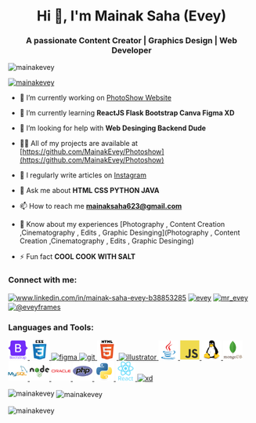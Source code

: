 <h1 align="center">Hi 👋, I'm Mainak Saha (Evey)</h1>
<h3 align="center">A passionate Content Creator | Graphics Design | Web Developer</h3>

<p align="left"> <img src="https://komarev.com/ghpvc/?username=mainakevey&label=Profile%20views&color=0e75b6&style=flat" alt="mainakevey" /> </p>

<p align="left"> <a href="https://github.com/ryo-ma/github-profile-trophy"><img src="https://github-profile-trophy.vercel.app/?username=mainakevey" alt="mainakevey" /></a> </p>

- 🔭 I’m currently working on [PhotoShow Website](http://127.0.0.1:5500/index.html)

- 🌱 I’m currently learning **ReactJS Flask Bootstrap Canva Figma XD**

- 🤝 I’m looking for help with **Web Desinging Backend Dude**

- 👨‍💻 All of my projects are available at [https://github.com/MainakEvey/Photoshow](https://github.com/MainakEvey/Photoshow)

- 📝 I regularly write articles on [Instagram](Instagram)

- 💬 Ask me about **HTML CSS PYTHON JAVA**

- 📫 How to reach me **mainaksaha623@gmail.com**

- 📄 Know about my experiences [Photography , Content Creation ,Cinematography , Edits , Graphic Desinging](Photography , Content Creation ,Cinematography , Edits , Graphic Desinging)

- ⚡ Fun fact **COOL COOK WITH SALT**

<h3 align="left">Connect with me:</h3>
<p align="left">
<a href="https://linkedin.com/in/www.linkedin.com/in/mainak-saha-evey-b38853285" target="blank"><img align="center" src="https://raw.githubusercontent.com/rahuldkjain/github-profile-readme-generator/master/src/images/icons/Social/linked-in-alt.svg" alt="www.linkedin.com/in/mainak-saha-evey-b38853285" height="30" width="40" /></a>
<a href="https://fb.com/evey" target="blank"><img align="center" src="https://raw.githubusercontent.com/rahuldkjain/github-profile-readme-generator/master/src/images/icons/Social/facebook.svg" alt="evey" height="30" width="40" /></a>
<a href="https://instagram.com/mr_evey" target="blank"><img align="center" src="https://raw.githubusercontent.com/rahuldkjain/github-profile-readme-generator/master/src/images/icons/Social/instagram.svg" alt="mr_evey" height="30" width="40" /></a>
<a href="https://www.youtube.com/c/@eveyframes" target="blank"><img align="center" src="https://raw.githubusercontent.com/rahuldkjain/github-profile-readme-generator/master/src/images/icons/Social/youtube.svg" alt="@eveyframes" height="30" width="40" /></a>
</p>

<h3 align="left">Languages and Tools:</h3>
<p align="left"> <a href="https://getbootstrap.com" target="_blank" rel="noreferrer"> <img src="https://raw.githubusercontent.com/devicons/devicon/master/icons/bootstrap/bootstrap-plain-wordmark.svg" alt="bootstrap" width="40" height="40"/> </a> <a href="https://www.w3schools.com/css/" target="_blank" rel="noreferrer"> <img src="https://raw.githubusercontent.com/devicons/devicon/master/icons/css3/css3-original-wordmark.svg" alt="css3" width="40" height="40"/> </a> <a href="https://www.figma.com/" target="_blank" rel="noreferrer"> <img src="https://www.vectorlogo.zone/logos/figma/figma-icon.svg" alt="figma" width="40" height="40"/> </a> <a href="https://git-scm.com/" target="_blank" rel="noreferrer"> <img src="https://www.vectorlogo.zone/logos/git-scm/git-scm-icon.svg" alt="git" width="40" height="40"/> </a> <a href="https://www.w3.org/html/" target="_blank" rel="noreferrer"> <img src="https://raw.githubusercontent.com/devicons/devicon/master/icons/html5/html5-original-wordmark.svg" alt="html5" width="40" height="40"/> </a> <a href="https://www.adobe.com/in/products/illustrator.html" target="_blank" rel="noreferrer"> <img src="https://www.vectorlogo.zone/logos/adobe_illustrator/adobe_illustrator-icon.svg" alt="illustrator" width="40" height="40"/> </a> <a href="https://www.java.com" target="_blank" rel="noreferrer"> <img src="https://raw.githubusercontent.com/devicons/devicon/master/icons/java/java-original.svg" alt="java" width="40" height="40"/> </a> <a href="https://developer.mozilla.org/en-US/docs/Web/JavaScript" target="_blank" rel="noreferrer"> <img src="https://raw.githubusercontent.com/devicons/devicon/master/icons/javascript/javascript-original.svg" alt="javascript" width="40" height="40"/> </a> <a href="https://www.linux.org/" target="_blank" rel="noreferrer"> <img src="https://raw.githubusercontent.com/devicons/devicon/master/icons/linux/linux-original.svg" alt="linux" width="40" height="40"/> </a> <a href="https://www.mongodb.com/" target="_blank" rel="noreferrer"> <img src="https://raw.githubusercontent.com/devicons/devicon/master/icons/mongodb/mongodb-original-wordmark.svg" alt="mongodb" width="40" height="40"/> </a> <a href="https://www.mysql.com/" target="_blank" rel="noreferrer"> <img src="https://raw.githubusercontent.com/devicons/devicon/master/icons/mysql/mysql-original-wordmark.svg" alt="mysql" width="40" height="40"/> </a> <a href="https://nodejs.org" target="_blank" rel="noreferrer"> <img src="https://raw.githubusercontent.com/devicons/devicon/master/icons/nodejs/nodejs-original-wordmark.svg" alt="nodejs" width="40" height="40"/> </a> <a href="https://www.oracle.com/" target="_blank" rel="noreferrer"> <img src="https://raw.githubusercontent.com/devicons/devicon/master/icons/oracle/oracle-original.svg" alt="oracle" width="40" height="40"/> </a> <a href="https://www.php.net" target="_blank" rel="noreferrer"> <img src="https://raw.githubusercontent.com/devicons/devicon/master/icons/php/php-original.svg" alt="php" width="40" height="40"/> </a> <a href="https://www.python.org" target="_blank" rel="noreferrer"> <img src="https://raw.githubusercontent.com/devicons/devicon/master/icons/python/python-original.svg" alt="python" width="40" height="40"/> </a> <a href="https://reactjs.org/" target="_blank" rel="noreferrer"> <img src="https://raw.githubusercontent.com/devicons/devicon/master/icons/react/react-original-wordmark.svg" alt="react" width="40" height="40"/> </a> <a href="https://www.adobe.com/products/xd.html" target="_blank" rel="noreferrer"> <img src="https://cdn.worldvectorlogo.com/logos/adobe-xd.svg" alt="xd" width="40" height="40"/> </a> </p>

<p><img align="left" src="https://github-readme-stats.vercel.app/api/top-langs?username=mainakevey&show_icons=true&locale=en&layout=compact" alt="mainakevey" /></p>

<p>&nbsp;<img align="center" src="https://github-readme-stats.vercel.app/api?username=mainakevey&show_icons=true&locale=en" alt="mainakevey" /></p>

<p><img align="center" src="https://github-readme-streak-stats.herokuapp.com/?user=mainakevey&" alt="mainakevey" /></p>
